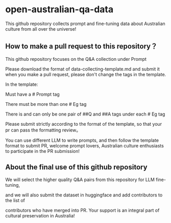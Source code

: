 # open-australian-qa-data

This github repository collects prompt and fine-tuning data about Australian culture from all over the universe!

## How to make a pull request to this repository？

This github repository focuses on the Q&A collection under Prompt

Please download the format of data-collecting-template.md and submit it when you make a pull request, please don't change the tags in the template.

In the template:

Must have a # Prompt tag

There must be more than one # Eg tag

There is and can only be one pair of ##Q and ##A tags under each # Eg tag

Please submit strictly according to the format of the template, so that your pr can pass the formatting review。

You can use different LLM to write prompts, and then follow the template format to submit PR, welcome prompt lovers, Australian culture enthusiasts to participate in the PR submission!

## About the final use of this github repository

We will select the higher quality Q&A pairs from this repository for LLM fine-tuning, 

and we will also submit the dataset in huggingface and add contributors to the list of 

contributors who have merged into PR. Your support is an integral part of cultural preservation in Australia!
